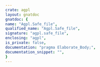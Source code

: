```yaml
---
crate: agpl
layout: gnatdoc
gnatdoc: {
name: "Agpl.Safe_file",
qualified_name: "Agpl.Safe_file",
signature: "agpl.safe_file",
enclosing: "agpl",
is_private: false,
documentation: "pragma Elaborate_Body;",
documentation_snippet: "",
}
---
```

